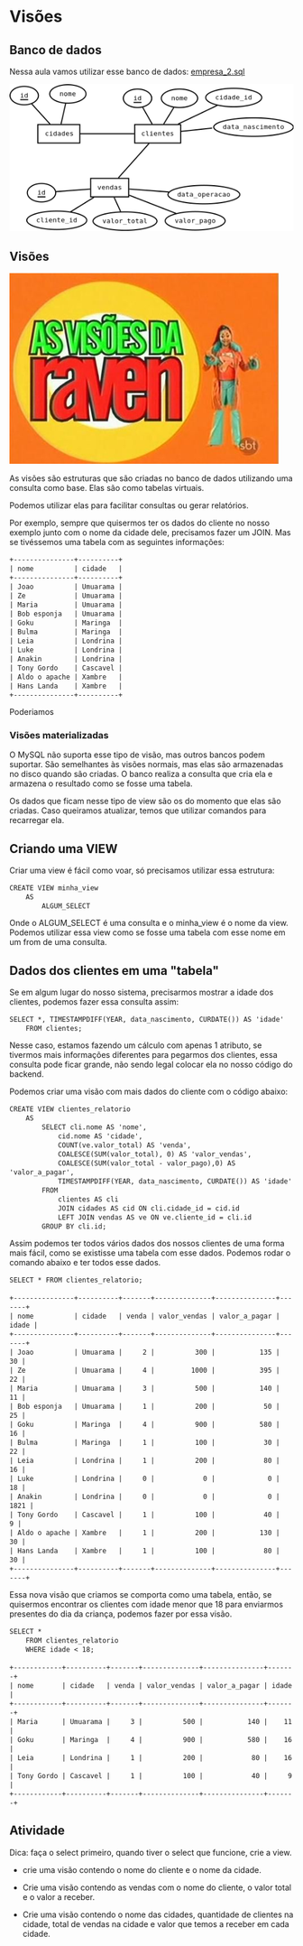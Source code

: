 # Visões

## Banco de dados

Nessa aula vamos utilizar esse banco de dados: [empresa_2.sql](./sql/empresa_2.sql)

![aang](./imgs/empresa_2.png)

## Visões

![aang](./imgs/visoes.jpg)

As visões são estruturas que são criadas no banco de dados utilizando uma consulta como base. Elas são como tabelas virtuais.

Podemos utilizar elas para facilitar consultas ou gerar relatórios.

Por exemplo, sempre que quisermos ter os dados do cliente no nosso exemplo junto com o nome da cidade dele, precisamos fazer um JOIN. Mas se tivéssemos uma tabela com as seguintes informações:

```
+---------------+----------+
| nome          | cidade   |
+---------------+----------+
| Joao          | Umuarama |
| Ze            | Umuarama |
| Maria         | Umuarama |
| Bob esponja   | Umuarama |
| Goku          | Maringa  |
| Bulma         | Maringa  |
| Leia          | Londrina |
| Luke          | Londrina |
| Anakin        | Londrina |
| Tony Gordo    | Cascavel |
| Aldo o apache | Xambre   |
| Hans Landa    | Xambre   |
+---------------+----------+
```

Poderiamos 

### Visões materializadas

O MySQL não suporta esse tipo de visão, mas outros bancos podem suportar. São semelhantes às visões normais, mas elas são armazenadas no disco quando são criadas. O banco realiza a consulta que cria ela e armazena o resultado como se fosse uma tabela.

Os dados que ficam nesse tipo de view são os do momento que elas são criadas. Caso queiramos atualizar, temos que utilizar comandos para recarregar ela.

## Criando uma VIEW

Criar uma view é fácil como voar, só precisamos utilizar essa estrutura:

```
CREATE VIEW minha_view
    AS
        ALGUM_SELECT
```

Onde o ALGUM_SELECT é uma consulta e o minha_view é o nome da view. Podemos utilizar essa view como se fosse uma tabela com esse nome em um from de uma consulta.

## Dados dos clientes em uma "tabela"

Se em algum lugar do nosso sistema, precisarmos mostrar a idade dos clientes, podemos fazer essa consulta assim:

```
SELECT *, TIMESTAMPDIFF(YEAR, data_nascimento, CURDATE()) AS 'idade'
    FROM clientes;
```

Nesse caso, estamos fazendo um cálculo com apenas 1 atributo, se tivermos mais informações diferentes para pegarmos dos clientes, essa consulta pode ficar grande, não sendo legal colocar ela no nosso código do backend.

Podemos criar uma visão com mais dados do cliente com o código abaixo:

```
CREATE VIEW clientes_relatorio
    AS
        SELECT cli.nome AS 'nome', 
            cid.nome AS 'cidade', 
            COUNT(ve.valor_total) AS 'venda', 
            COALESCE(SUM(valor_total), 0) AS 'valor_vendas',
            COALESCE(SUM(valor_total - valor_pago),0) AS 'valor_a_pagar',
            TIMESTAMPDIFF(YEAR, data_nascimento, CURDATE()) AS 'idade'
        FROM
            clientes AS cli
            JOIN cidades AS cid ON cli.cidade_id = cid.id
            LEFT JOIN vendas AS ve ON ve.cliente_id = cli.id
        GROUP BY cli.id;
```

Assim podemos ter todos vários dados dos nossos clientes de uma forma mais fácil, como se existisse uma tabela com esse dados. Podemos rodar o comando abaixo e ter todos esse dados.

```
SELECT * FROM clientes_relatorio;

+---------------+----------+-------+--------------+---------------+-------+
| nome          | cidade   | venda | valor_vendas | valor_a_pagar | idade |
+---------------+----------+-------+--------------+---------------+-------+
| Joao          | Umuarama |     2 |          300 |           135 |    30 |
| Ze            | Umuarama |     4 |         1000 |           395 |    22 |
| Maria         | Umuarama |     3 |          500 |           140 |    11 |
| Bob esponja   | Umuarama |     1 |          200 |            50 |    25 |
| Goku          | Maringa  |     4 |          900 |           580 |    16 |
| Bulma         | Maringa  |     1 |          100 |            30 |    22 |
| Leia          | Londrina |     1 |          200 |            80 |    16 |
| Luke          | Londrina |     0 |            0 |             0 |    18 |
| Anakin        | Londrina |     0 |            0 |             0 |  1821 |
| Tony Gordo    | Cascavel |     1 |          100 |            40 |     9 |
| Aldo o apache | Xambre   |     1 |          200 |           130 |    30 |
| Hans Landa    | Xambre   |     1 |          100 |            80 |    30 |
+---------------+----------+-------+--------------+---------------+-------+
```

Essa nova visão que criamos se comporta como uma tabela, então, se quisermos encontrar os clientes com idade menor que 18 para enviarmos presentes do dia da criança, podemos fazer por essa visão.

```
SELECT * 
    FROM clientes_relatorio
    WHERE idade < 18;

+------------+----------+-------+--------------+---------------+-------+
| nome       | cidade   | venda | valor_vendas | valor_a_pagar | idade |
+------------+----------+-------+--------------+---------------+-------+
| Maria      | Umuarama |     3 |          500 |           140 |    11 |
| Goku       | Maringa  |     4 |          900 |           580 |    16 |
| Leia       | Londrina |     1 |          200 |            80 |    16 |
| Tony Gordo | Cascavel |     1 |          100 |            40 |     9 |
+------------+----------+-------+--------------+---------------+-------+
```

## Atividade

Dica: faça o select primeiro, quando tiver o select que funcione, crie a view.

* crie uma visão contendo o nome do cliente e o nome da cidade.

* Crie uma visão contendo as vendas com o nome do cliente, o valor total e o valor a receber.

* Crie uma visão contendo o nome das cidades, quantidade de clientes na cidade, total de vendas na cidade e valor que temos a receber em cada cidade. 